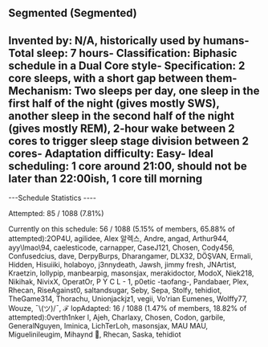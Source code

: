 Segmented (Segmented)
-----------------------------------------------
**Invented by**: N/A, historically used by humans- 
**Total sleep**: 7 hours- 
**Classification**: Biphasic schedule in a Dual Core style- 
**Specification**: 2 core sleeps, with a short gap between them- 
**Mechanism**: Two sleeps per day, one sleep in the first half of the night (gives mostly SWS), another sleep in the second half of the night (gives mostly REM), 2-hour wake between 2 cores to trigger sleep stage division between 2 cores- 
**Adaptation difficulty**: Easy- 
**Ideal scheduling**: 1 core around 21:00, should not be later than 22:00ish, 1 core till morning
-----------------------------------------------
---Schedule Statistics ----

Attempted: 85 / 1088 (7.81%) 

Currently on this schedule: 56 / 1088 (5.15% of members, 65.88% of attempted):2OP4U, agilidee, Alex 알렉스, Andre, angad, Arthur944, ayy\lmao\94, caelesticode, carnapper, CaseJ121, Chosen, Cody456, Confusedcius, dave, DerpyBurps, Dharangamer, DLX32, DÖŞVAN, Ermali, Hidden, Hisuiiki, holaboyo, j3nnydeath, Jawsh, jimmy fresh, JNArtist, Kraetzin, lollypip, manbearpig, masonsjax, merakidoctor, ModoX, Niek218, Nikihak, NivixX, OperatOr, P Y C L - 1, p0etic -taofang-, Pandabaer, Plex, Rhecan, RiseAgainst0, saltandsugar, Seby, Sepa, Stolfy, tehidiot, TheGame314, Thorachu, Unionjackjz1, vegii, Vo'rian Eumenes, Wolffy77, Wouze, ¯\\(ツ)\/¯, ℱ lopAdapted: 16 / 1088 (1.47% of members, 18.82% of attempted):0verth1nker l, Ajeh, Charlaxy, Chosen, Codon, garbile, GeneralNguyen, Iminica, LichTerLoh, masonsjax, MAU MAU, Miguelinileugim, Mihaynd 🌸, Rhecan, Saska, tehidiot